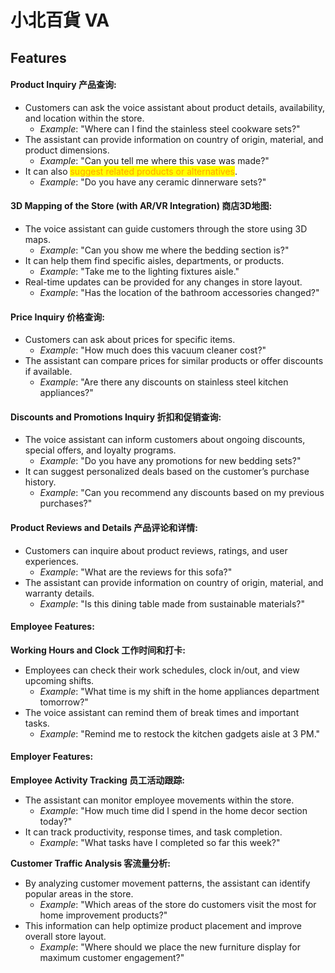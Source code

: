 # 小北百貨 VA

## Features

#### Product Inquiry 产品查询:

* Customers can ask the voice assistant about product details, availability, and location within the store.
  * _Example_: "Where can I find the stainless steel cookware sets?"
* The assistant can provide information on country of origin, material, and product dimensions.
  * _Example_: "Can you tell me where this vase was made?"
* It can also <mark style="color:orange;">suggest related products or alternatives</mark>.
  * _Example_: "Do you have any ceramic dinnerware sets?"

#### 3D Mapping of the Store (with AR/VR Integration) 商店3D地图:

* The voice assistant can guide customers through the store using 3D maps.
  * _Example_: "Can you show me where the bedding section is?"
* It can help them find specific aisles, departments, or products.
  * _Example_: "Take me to the lighting fixtures aisle."
* Real-time updates can be provided for any changes in store layout.
  * _Example_: "Has the location of the bathroom accessories changed?"

#### Price Inquiry 价格查询:

* Customers can ask about prices for specific items.
  * _Example_: "How much does this vacuum cleaner cost?"
* The assistant can compare prices for similar products or offer discounts if available.
  * _Example_: "Are there any discounts on stainless steel kitchen appliances?"

#### Discounts and Promotions Inquiry 折扣和促销查询:

* The voice assistant can inform customers about ongoing discounts, special offers, and loyalty programs.
  * _Example_: "Do you have any promotions for new bedding sets?"
* It can suggest personalized deals based on the customer’s purchase history.
  * _Example_: "Can you recommend any discounts based on my previous purchases?"

#### Product Reviews and Details 产品评论和详情:

* Customers can inquire about product reviews, ratings, and user experiences.
  * _Example_: "What are the reviews for this sofa?"
* The assistant can provide information on country of origin, material, and warranty details.
  * _Example_: "Is this dining table made from sustainable materials?"

#### Employee Features:

**Working Hours and Clock 工作时间和打卡:**

* Employees can check their work schedules, clock in/out, and view upcoming shifts.
  * _Example_: "What time is my shift in the home appliances department tomorrow?"
* The voice assistant can remind them of break times and important tasks.
  * _Example_: "Remind me to restock the kitchen gadgets aisle at 3 PM."

#### Employer Features:

**Employee Activity Tracking 员工活动跟踪:**

* The assistant can monitor employee movements within the store.
  * _Example_: "How much time did I spend in the home decor section today?"
* It can track productivity, response times, and task completion.
  * _Example_: "What tasks have I completed so far this week?"

**Customer Traffic Analysis 客流量分析:**

* By analyzing customer movement patterns, the assistant can identify popular areas in the store.
  * _Example_: "Which areas of the store do customers visit the most for home improvement products?"
* This information can help optimize product placement and improve overall store layout.
  * _Example_: "Where should we place the new furniture display for maximum customer engagement?"
